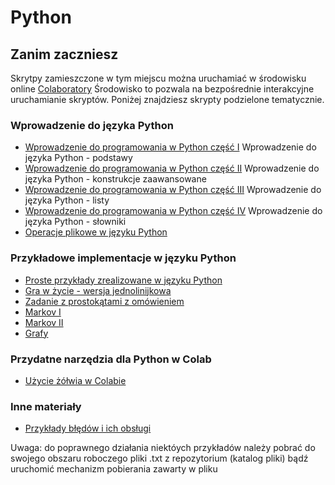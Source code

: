 # Python

## Zanim zaczniesz
Skrytpy zamieszczone w tym miejscu można uruchamiać w środowisku online [Colaboratory](https://colab.research.google.com) Środowisko to pozwala na bezpośrednie interakcyjne uruchamianie skryptów. Poniżej znajdziesz skrypty podzielone tematycznie.


### Wprowadzenie do języka Python
* [Wprowadzenie do programowania w Python część I](https://colab.research.google.com/github/rroszczyk/Python/blob/master/podstawy_programowania_w_Python_I.ipynb)
Wprowadzenie do języka Python - podstawy
* [Wprowadzenie do programowania w Python część II](https://colab.research.google.com/github/rroszczyk/Python/blob/master/podstawy_programowania_w_Python_II.ipynb)
Wprowadzenie do języka Python - konstrukcje zaawansowane
* [Wprowadzenie do programowania w Python część III](https://colab.research.google.com/github/rroszczyk/Python/blob/master/podstawy_programowania_w_Pyton_III.ipynb)
Wprowadzenie do języka Python - listy
* [Wprowadzenie do programowania w Python część IV](https://colab.research.google.com/github/rroszczyk/Python/blob/master/podstawy_programowania_w_Pyton_IV.ipynb)
Wprowadzenie do języka Python - słowniki
* [Operacje plikowe w języku Python](https://colab.research.google.com/github/rroszczyk/Python/blob/master/operacje_na_plikach.ipynb)

### Przykładowe implementacje w języku Python
* [Proste przykłady zrealizowane w języku Python](https://colab.research.google.com/github/rroszczyk/Python/blob/master/Implementacje/przykladowe_zadania.ipynb)
* [Gra w życie - wersja jednolinijkowa](https://colab.research.google.com/github/rroszczyk/Python/blob/master/Implementacje/Zycie.ipynb)
* [Zadanie z prostokątami z omówieniem](https://colab.research.google.com/github/rroszczyk/Python/blob/master/Implementacje/zadanie_z_prostokatami.ipynb)
* [Markov I](https://colab.research.google.com/github/rroszczyk/Python/blob/master/Implementacje/errors.ipynb)
* [Markov II](https://colab.research.google.com/github/rroszczyk/Python/blob/master/Implementacje/markov.ipynb)
* [Grafy](https://colab.research.google.com/github/rroszczyk/Python/blob/master/Implementacje/graphs.ipynb)

### Przydatne narzędzia dla Python w Colab
* [Użycie żółwia w Colabie](https://colab.research.google.com/github/rroszczyk/Python/blob/master/zolw_w_Python.ipynb)

### Inne materiały
* [Przykłady błędów i ich obsługi](https://colab.research.google.com/github/rroszczyk/Python/blob/master/bledy_oprogramowania.ipynb)

Uwaga: do poprawnego działania niektóych przykładów należy pobrać do swojego obszaru roboczego pliki .txt z repozytorium (katalog pliki) bądź uruchomić mechanizm pobierania zawarty w pliku
